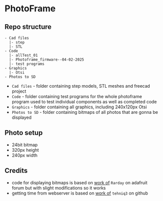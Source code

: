 # PhotoFrame
## Repo structure
```
- Cad files
  |- step
  |- STL
- Code
  |- allTest_01
  |- Photoframe_firmware--04-02-2025
  |- test programs
- Graphics
  |- Otsi
- Photos to SD
```
- `Cad files` - folder containing step models, STL meshes and freecad project
- `Code` - folder containing test programs for the whole photoframe program used to test individual components as well as completed code
- `Graphics` - folder containing all graphics, including 240x120px Otsi
- `Photos to SD` - folder containing bitmaps of all photos that are gonna be displayed

## Photo setup
- 24bit bitmap
- 320px height
- 240px width

## Credits
- code for displaying bitmaps is based on [work of](https://forums.adafruit.com/viewtopic.php?t=141979) `Rarday` on adafruit forum but with slight modifications so it works
- getting time from webserver is based on [work of](https://github.com/tehniq3/NTPclock_RPi_Pico_W/blob/main/ntp_test_serial.ino) `tehniq3` on github
